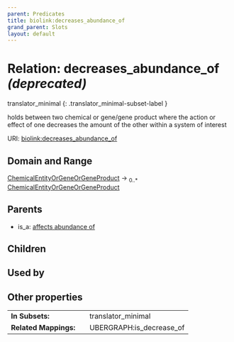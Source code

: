 ```yaml
---
parent: Predicates
title: biolink:decreases_abundance_of
grand_parent: Slots
layout: default
---
```


# Relation: decreases_abundance_of _(deprecated)_

translator_minimal
{: .translator_minimal-subset-label }


holds between two chemical or gene/gene product where the action or effect of one decreases the amount of the other within a system of interest

URI: [biolink:decreases_abundance_of](https://w3id.org/biolink/vocab/decreases_abundance_of)

## Domain and Range

[ChemicalEntityOrGeneOrGeneProduct](ChemicalEntityOrGeneOrGeneProduct.md) ->  <sub>0..\*</sub> [ChemicalEntityOrGeneOrGeneProduct](ChemicalEntityOrGeneOrGeneProduct.md)

## Parents

 *  is_a: [affects abundance of](affects_abundance_of.md)

## Children


## Used by


## Other properties

|  |  |  |
| --- | --- | --- |
| **In Subsets:** | | translator_minimal |
| **Related Mappings:** | | UBERGRAPH:is_decrease_of |

